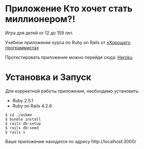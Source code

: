 # Приложение Кто хочет стать миллионером?!

Игра для детей от 12 до 159 лет.

Учебное приложение курса по Ruby on Rails от [«Хорошего программиста»](https://goodprogrammer.ru/)

Протестировать приложение можно перейдя сюда: [Heroku](http://bebillionaire.herokuapp.com)

# Установка и Запуск
Для корректной работы приложения, необходимо установить:
* Ruby 2.5.1
* Ruby on Rails 4.2.6
```$ git clone git@github.com:bekushka/millionaire.git
$ cd ./askme
$ bundle install
$ rails db:setup
$ rails db:seed
$ rails s
```

Ваше приложение находится по адресу http://localhost:3000/

